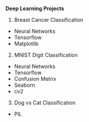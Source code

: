 **Deep Learning Projects**

1) Breast Cancer Classification 
- Neural Networks
- Tensorflow
- Matplotlib

2) MNIST Digit Classification
- Neural Networks
- Tensorflow
- Confusion Metrix
- Seaborn
- cv2

3) Dog vs Cat Classification
- PIL